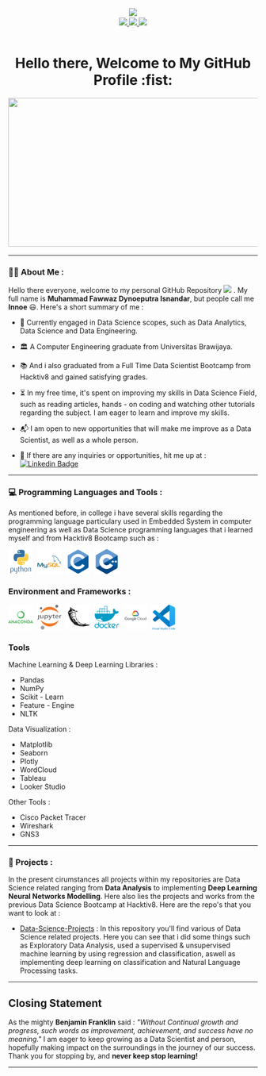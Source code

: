 <div id="header" align="center">
  <img src="https://media.giphy.com/media/vWst8QUOKAot6MHEZe/giphy.gif" width="200"/>
 
  <div id="badges">
    <a href="https://www.linkedin.com/in/innoefawwaz/" target="_blank" rel="noopener noreferrer">
      <img src="https://img.shields.io/badge/LinkedIn-blue?logo=linkedin&logoColor=white&style=for-the-badge"/>
    </a>
    <a href="mailto:innoe.fawwaz@gmail.com" target="_blank" rel="noopener noreferrer">
      <img src="https://img.shields.io/badge/Gmail-D14836?style=for-the-badge&logo=gmail&logoColor=white"/>
    </a>
    <a href="https://www.facebook.com/innoefawwaz/" target="_blank" rel="noopener noreferrer">
      <img src="https://img.shields.io/badge/Facebook-1877F2?style=for-the-badge&logo=facebook&logoColor=white"/>
    </a>
  </div>
  <img src="https://komarev.com/ghpvc/?username=innoefawwaz&style=flat&color=brightgreen" alt=""/>
  <h1>
    Hello there, Welcome to My GitHub Profile :fist:
  </h1>
</div>

<div align="center">
  <img src="https://media.giphy.com/media/ZVik7pBtu9dNS/giphy.gif" width="600" height="300"/>
</div>

---

### :man_technologist: About Me :
Hello there everyone, welcome to my personal GitHub Repository  <img src="https://media.giphy.com/media/1bRmbAbXAQbCiTntJO/giphy.gif" width="30"> . My full name is **Muhammad Fawwaz Dynoeputra Isnandar**, but people call me **Innoe** :smiley:. Here's a short summary of me :
- :rocket: Currently engaged in Data Science scopes, such as Data Analytics, Data Science and Data Engineering.

- :classical_building: A Computer Engineering graduate from Universitas Brawijaya.

- :books: And i also graduated from a Full Time Data Scientist Bootcamp from Hacktiv8 and gained satisfying grades.

- :hourglass_flowing_sand: In my free time, it's spent on improving my skills in Data Science Field, such as reading articles, hands - on coding and watching other tutorials regarding the subject. I am eager to learn and improve my skills.

- :mailbox_with_mail: I am open to new opportunities that will make me improve as a Data Scientist, as well as a whole person.

- :calling: If there are any inquiries or opportunities, hit me up at : [![Linkedin Badge](https://img.shields.io/badge/-innoefawwaz-blue?style=flat&logo=Linkedin&logoColor=white)](https://www.linkedin.com/in/innoefawwaz/)

---

### :computer: Programming Languages and Tools :
As mentioned before, in college i have several skills regarding the programming language particulary used in Embedded System in computer engineering as well as Data Science programming languages that i learned myself and from Hacktiv8 Bootcamp such as :
<div>
   <img src="https://github.com/devicons/devicon/blob/master/icons/python/python-original-wordmark.svg" title"Python" alt="Python" width="50" height="50"/>&nbsp;
    <img src="https://github.com/devicons/devicon/blob/master/icons/mysql/mysql-original-wordmark.svg" title="MySQL" alt="MySQL" width="50" height="50"/>&nbsp;
  <img src="https://github.com/devicons/devicon/blob/master/icons/c/c-original.svg" title="C" alt="C" width="50" height="50"/>&nbsp;
  <img src="https://github.com/devicons/devicon/blob/master/icons/cplusplus/cplusplus-original.svg" title="C++" alt="C++" width="50" height="50"/>&nbsp;
</div>
<h3>
Environment and Frameworks : 
</h3>  
<div>
  <img src="https://github.com/devicons/devicon/blob/master/icons/anaconda/anaconda-original-wordmark.svg" title="Anaconda" alt="Anaconda" width="50" height="50"/>&nbsp;
  <img src="https://github.com/devicons/devicon/blob/master/icons/jupyter/jupyter-original-wordmark.svg" title="Jupyter Notebook" alt="Jupyter Notebook" width="50" height="50"/>&nbsp;
  <img src="https://github.com/devicons/devicon/blob/master/icons/flask/flask-original.svg" title="Flask" alt="Flask" width="50" height="50"/>&nbsp;
  <img src="https://github.com/devicons/devicon/blob/master/icons/docker/docker-plain-wordmark.svg" title="Docker" alt="Docker" width="50" height="50"/>&nbsp;
  <img src="https://github.com/devicons/devicon/blob/master/icons/googlecloud/googlecloud-original-wordmark.svg" title="Google Cloud" alt="Google Cloud" width="50" height="50"/>&nbsp;
  <img src="https://github.com/devicons/devicon/blob/master/icons/vscode/vscode-original-wordmark.svg" title"VScode" alt="VScode" width="50" height="50"/>&nbsp;
 </div>
 
 <h3>
  Tools
 </h3>
 
 Machine Learning & Deep Learning Libraries : 
- Pandas
- NumPy
- Scikit - Learn
- Feature - Engine
- NLTK

Data Visualization :
- Matplotlib
- Seaborn
- Plotly
- WordCloud
- Tableau
- Looker Studio

Other Tools :
- Cisco Packet Tracer
- Wireshark
- GNS3

---

### :pushpin: Projects : 

In the present cirumstances all projects within my repositories are Data Science related ranging from **Data Analysis** to implementing **Deep Learning Neural Networks Modelling**. Here also lies the projects and works from the previous Data Science Bootcamp at Hacktiv8. Here are the repo's that you want to look at :
- <a href="https://github.com/innoefawwaz/Data-Science-Projects" target="_blank" rel="noopener noreferrer">Data-Science-Projects</a> : In this repository you'll find various of Data Science related projects. Here you can see that i did some things such as Exploratory Data Analysis, used a supervised & unsupervised machine learning by using regression and classification, aswell as implementing deep learning on classification and Natural Language Processing tasks.

---

## Closing Statement

As the mighty **Benjamin Franklin** said : *"Without Continual growth and progress, such words as improvement, achievement, and success have no meaning."* I am eager to keep growing as a Data Scientist and person, hopefully making impact on the surroundings in the journey of our success. Thank you for stopping by, and **never keep stop learning!**

---
<!--
**innoefawwaz/innoefawwaz** is a ✨ _special_ ✨ repository because its `README.md` (this file) appears on your GitHub profile.

Here are some ideas to get you started:

- 🔭 I’m currently working on ...
- 🌱 I’m currently learning ...
- 👯 I’m looking to collaborate on ...
- 🤔 I’m looking for help with ...
- 💬 Ask me about ...
- 📫 How to reach me: ...
- 😄 Pronouns: ...
- ⚡ Fun fact: ...
-->
